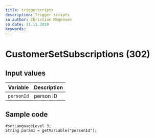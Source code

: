 ```yaml
---
title: triggerscripts
description: Trigger scripts
so.author: Christian Mogensen
so.date: 11.11.2020
keywords:
---
```


# CustomerSetSubscriptions (302)

## Input values

|Variable|Description|
|---|---|
| `personId` | person ID|

## Sample code

```crmscript
#setLanguageLevel 3;
String param1 = getVariable("personId");
```
